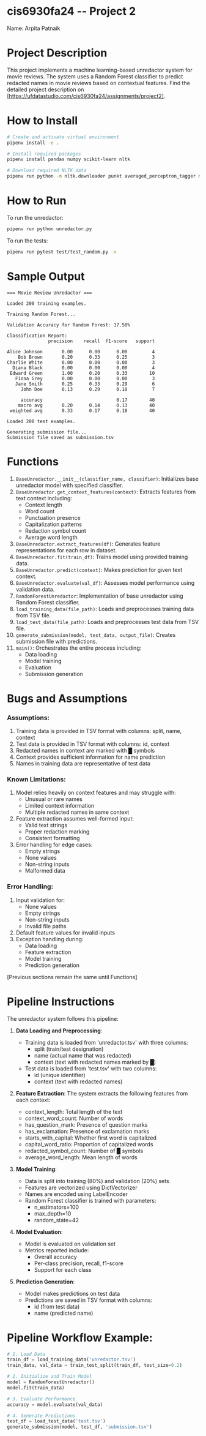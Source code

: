# cis6930fa24 -- Project 2

Name: Arpita Patnaik

# Project Description
This project implements a machine learning-based unredactor system for movie reviews. The system uses a Random Forest classifier to predict redacted names in movie reviews based on contextual features. Find the detailed project description on [https://ufdatastudio.com/cis6930fa24/assignments/project2].

# How to Install
```bash
# Create and activate virtual environment
pipenv install -e .

# Install required packages
pipenv install pandas numpy scikit-learn nltk

# Download required NLTK data
pipenv run python -m nltk.downloader punkt averaged_perceptron_tagger maxent_ne_chunker words
```

# How to Run
To run the unredactor:
```bash
pipenv run python unredactor.py
```

To run the tests:
```bash
pipenv run pytest test/test_random.py -v
```

# Sample Output
```
=== Movie Review Unredactor ===

Loaded 200 training examples.

Training Random Forest...

Validation Accuracy for Random Forest: 17.50%

Classification Report:
               precision    recall  f1-score   support

Alice Johnson       0.00      0.00      0.00         4
    Bob Brown       0.20      0.33      0.25         3
Charlie White       0.00      0.00      0.00         3
  Diana Black       0.00      0.00      0.00         4
 Edward Green       1.00      0.20      0.33        10
   Fiona Grey       0.00      0.00      0.00         3
   Jane Smith       0.25      0.33      0.29         6
     John Doe       0.13      0.29      0.18         7

     accuracy                           0.17        40
    macro avg       0.20      0.14      0.13        40
 weighted avg       0.33      0.17      0.18        40

Loaded 200 test examples.

Generating submission file...
Submission file saved as submission.tsv
```

# Functions

1. `BaseUnredactor.__init__(classifier_name, classifier)`: Initializes base unredactor model with specified classifier.
2. `BaseUnredactor.get_context_features(context)`: Extracts features from text context including:
   - Context length
   - Word count
   - Punctuation presence
   - Capitalization patterns
   - Redaction symbol count
   - Average word length
3. `BaseUnredactor.extract_features(df)`: Generates feature representations for each row in dataset.
4. `BaseUnredactor.fit(train_df)`: Trains model using provided training data.
5. `BaseUnredactor.predict(context)`: Makes prediction for given text context.
6. `BaseUnredactor.evaluate(val_df)`: Assesses model performance using validation data.
7. `RandomForestUnredactor`: Implementation of base unredactor using Random Forest classifier.
8. `load_training_data(file_path)`: Loads and preprocesses training data from TSV file.
9. `load_test_data(file_path)`: Loads and preprocesses test data from TSV file.
10. `generate_submission(model, test_data, output_file)`: Creates submission file with predictions.
11. `main()`: Orchestrates the entire process including:
    - Data loading
    - Model training
    - Evaluation
    - Submission generation

# Bugs and Assumptions

### Assumptions:
1. Training data is provided in TSV format with columns: split, name, context
2. Test data is provided in TSV format with columns: id, context
3. Redacted names in context are marked with █ symbols
4. Context provides sufficient information for name prediction
5. Names in training data are representative of test data

### Known Limitations:
1. Model relies heavily on context features and may struggle with:
   - Unusual or rare names
   - Limited context information
   - Multiple redacted names in same context
2. Feature extraction assumes well-formed input:
   - Valid text strings
   - Proper redaction marking
   - Consistent formatting
3. Error handling for edge cases:
   - Empty strings
   - None values
   - Non-string inputs
   - Malformed data

### Error Handling:
1. Input validation for:
   - None values
   - Empty strings
   - Non-string inputs
   - Invalid file paths
2. Default feature values for invalid inputs
3. Exception handling during:
   - Data loading
   - Feature extraction
   - Model training
   - Prediction generation

[Previous sections remain the same until Functions]

# Pipeline Instructions

The unredactor system follows this pipeline:

1. **Data Loading and Preprocessing**:
   - Training data is loaded from 'unredactor.tsv' with three columns:
     - split (train/test designation)
     - name (actual name that was redacted)
     - context (text with redacted names marked by █)
   - Test data is loaded from 'test.tsv' with two columns:
     - id (unique identifier)
     - context (text with redacted names)

2. **Feature Extraction**:
   The system extracts the following features from each context:
   - context_length: Total length of the text
   - context_word_count: Number of words
   - has_question_mark: Presence of question marks
   - has_exclamation: Presence of exclamation marks
   - starts_with_capital: Whether first word is capitalized
   - capital_word_ratio: Proportion of capitalized words
   - redacted_symbol_count: Number of █ symbols
   - average_word_length: Mean length of words

3. **Model Training**:
   - Data is split into training (80%) and validation (20%) sets
   - Features are vectorized using DictVectorizer
   - Names are encoded using LabelEncoder
   - Random Forest classifier is trained with parameters:
     - n_estimators=100
     - max_depth=10
     - random_state=42

4. **Model Evaluation**:
   - Model is evaluated on validation set
   - Metrics reported include:
     - Overall accuracy
     - Per-class precision, recall, f1-score
     - Support for each class

5. **Prediction Generation**:
   - Model makes predictions on test data
   - Predictions are saved in TSV format with columns:
     - id (from test data)
     - name (predicted name)

# Pipeline Workflow Example:
```python
# 1. Load Data
train_df = load_training_data('unredactor.tsv')
train_data, val_data = train_test_split(train_df, test_size=0.2)

# 2. Initialize and Train Model
model = RandomForestUnredactor()
model.fit(train_data)

# 3. Evaluate Performance
accuracy = model.evaluate(val_data)

# 4. Generate Predictions
test_df = load_test_data('test.tsv')
generate_submission(model, test_df, 'submission.tsv')
```

